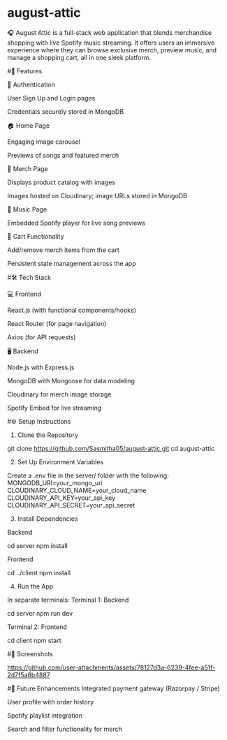 # august-attic

🎧 August Attic is a full-stack web application that blends merchandise shopping with live Spotify music streaming. It offers users an immersive experience where they can browse exclusive merch, preview music, and manage a shopping cart, all in one sleek platform.

#🌟 Features

🔐 Authentication

User Sign Up and Login pages

Credentials securely stored in MongoDB

🏠 Home Page

Engaging image carousel

Previews of songs and featured merch

👕 Merch Page

Displays product catalog with images

Images hosted on Cloudinary; image URLs stored in MongoDB

🎵 Music Page

Embedded Spotify player for live song previews

🛒 Cart Functionality

Add/remove merch items from the cart

Persistent state management across the app

#🛠 Tech Stack

💻 Frontend

React.js (with functional components/hooks)

React Router (for page navigation)

Axios (for API requests)

🖥 Backend

Node.js with Express.js

MongoDB with Mongoose for data modeling

Cloudinary for merch image storage

Spotify Embed for live streaming

#⚙️ Setup Instructions

1. Clone the Repository
   
git clone https://github.com/Sasmitha05/august-attic.git
cd august-attic

2. Set Up Environment Variables
   
Create a .env file in the server/ folder with the following:
MONGODB_URI=your_mongo_uri
CLOUDINARY_CLOUD_NAME=your_cloud_name
CLOUDINARY_API_KEY=your_api_key
CLOUDINARY_API_SECRET=your_api_secret

3. Install Dependencies
   
Backend

cd server
npm install

Frontend

cd ../client
npm install

4. Run the App
   
In separate terminals:
Terminal 1: Backend

cd server
npm run dev

Terminal 2: Frontend

cd client
npm start

#📸 Screenshots

https://github.com/user-attachments/assets/78127d3a-6239-4fee-a51f-2d7f5a6b4887


#🔮 Future Enhancements
Integrated payment gateway (Razorpay / Stripe)

User profile with order history

Spotify playlist integration

Search and filter functionality for merch

